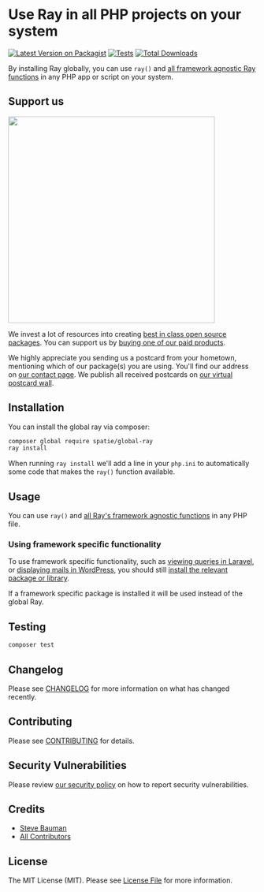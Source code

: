 # Use Ray in all PHP projects on your system

[![Latest Version on Packagist](https://img.shields.io/packagist/v/spatie/global-ray.svg?style=flat-square)](https://packagist.org/packages/spatie/global-ray)
[![Tests](https://github.com/spatie/global-ray/actions/workflows/run-tests.yml/badge.svg?branch=main)](https://github.com/spatie/global-ray/actions/workflows/run-tests.yml)
[![Total Downloads](https://img.shields.io/packagist/dt/spatie/global-ray.svg?style=flat-square)](https://packagist.org/packages/spatie/global-ray)

By installing Ray globally, you can use `ray()` and [all framework agnostic Ray functions](https://spatie.be/docs/ray/v1/usage/framework-agnostic-php-project) in any PHP app or script on your system.

## Support us

[<img src="https://github-ads.s3.eu-central-1.amazonaws.com/global-ray.jpg?t=1" width="419px" />](https://spatie.be/github-ad-click/global-ray)

We invest a lot of resources into creating [best in class open source packages](https://spatie.be/open-source). You can support us by [buying one of our paid products](https://spatie.be/open-source/support-us).

We highly appreciate you sending us a postcard from your hometown, mentioning which of our package(s) you are using. You'll find our address on [our contact page](https://spatie.be/about-us). We publish all received postcards on [our virtual postcard wall](https://spatie.be/open-source/postcards).

## Installation

You can install the global ray via composer:

```bash
composer global require spatie/global-ray
ray install
```

When running `ray install` we'll add a line in your `php.ini` to automatically some code that makes the `ray()` function available.

## Usage

You can use `ray()` and [all Ray's framework agnostic functions](https://spatie.be/docs/ray/v1/usage/framework-agnostic-php-project) in any PHP file.

### Using framework specific functionality

To use framework specific functionality, such as [viewing queries in Laravel](https://spatie.be/docs/ray/v1/usage/laravel#showing-queries), or [displaying mails in WordPress](https://spatie.be/docs/ray/v1/usage/wordpress#displaying-mails), you should still [install the relevant package or library](https://spatie.be/docs/ray/v1/installation-in-your-project/introduction).

If a framework specific package is installed it will be used instead of the global Ray.

## Testing

```bash
composer test
```

## Changelog

Please see [CHANGELOG](CHANGELOG.md) for more information on what has changed recently.

## Contributing

Please see [CONTRIBUTING](.github/CONTRIBUTING.md) for details.

## Security Vulnerabilities

Please review [our security policy](../../security/policy) on how to report security vulnerabilities.

## Credits

- [Steve Bauman](https://github.com/stevebauman)
- [All Contributors](../../contributors)

## License

The MIT License (MIT). Please see [License File](LICENSE.md) for more information.
